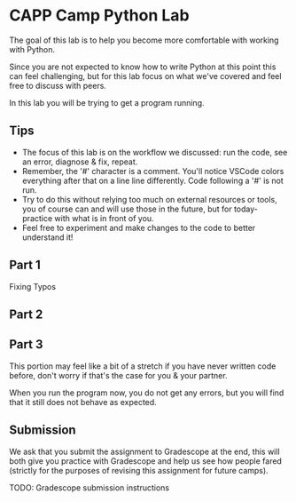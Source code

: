 # CAPP Camp Python Lab

The goal of this lab is to help you become more comfortable with working with Python.

Since you are not expected to know how to write Python at this point this can feel challenging, but for this lab focus on what we've covered and feel free to discuss with peers.

In this lab you will be trying to get a program running.

## Tips

- The focus of this lab is on the workflow we discussed: run the code, see an error, diagnose & fix, repeat.
- Remember, the '#' character is a comment. You'll notice VSCode colors everything after that on a line line differently. Code following a '#' is not run.
- Try to do this without relying too much on external resources or tools, you of course can and will use those in the future, but for today- practice with what is in front of you.
- Feel free to experiment and make changes to the code to better understand it!

## Part 1

Fixing Typos

## Part 2

## Part 3

This portion may feel like a bit of a stretch if you have never written code before, don't worry if that's the case for you & your partner.

When you run the program now, you do not get any errors, but you will find that it still does not behave as expected.

## Submission

We ask that you submit the assignment to Gradescope at the end, this will both give you practice with Gradescope and help us see how people fared (strictly for the purposes of revising this assignment for future camps).

TODO: Gradescope submission instructions
